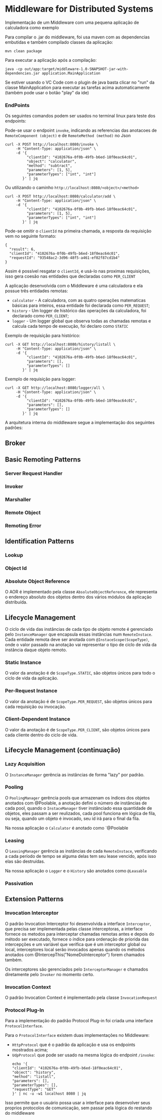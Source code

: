 # Middleware for Distributed Systems

Implementação de um Middleware com uma pequena aplicação de calculadora como exemplo

Para compilar o .jar do middleware, foi usa maven com as dependencias embutidas e também compilado classes da aplicação:

```
mvn clean package
```

Para executar a aplicação após a compilação:

```
java -cp out/app:target/middleware-1.0-SNAPSHOT-jar-with-dependencies.jar application.MainApplication
```

Se estiver usando o VC Code com o plugin de java basta clicar no "run" da classe MainApplication para executar as tarefas acima automaticamente (também pode usar o botão "play" da ide)

### EndPoints

Os seguintes comandos podem ser usados no terminal linux para teste dos endpoints:

Pode-se usar o endpoint `invoke`, indicando as referencias das anotacoes de `RemoteComponent (object)` e de `RemoteMethod (method)` no Json 

```
curl -X POST http://localhost:8080/invoke \
     -H "Content-Type: application/json" \
     -d '{
          "clientId": "4102676a-0f0b-49fb-b6ed-18f0eac64c01",
          "object": "calculator",
          "method": "subtract",
          "parameters": [1, 5],
          "parameterTypes": ["int", "int"]
        }' | jq
```

Ou utilizando o caminho `http://localhost:8080/<object>/<method> `

```
curl -X POST http://localhost:8080/calculator/add \
     -H "Content-Type: application/json" \
     -d '{
          "clientId": "4102676a-0f0b-49fb-b6ed-18f0eac64c01",
          "parameters": [1, 5],
          "parameterTypes": ["int", "int"]
        }' | jq
```

Pode-se omitir o `clientId` na primeira chamada, a resposta da requisição vem no seguinte formato:

```
{
  "result": 6,
  "clientId": "4102676a-0f0b-49fb-b6ed-18f0eac64c01",
  "requestId": "93548ac2-3d96-48f5-a461-ef02f87cd1b4"
}
```

Assim é possível resgatar o `clientId`, e usá-lo nas proximas requisições, isso gera coesão nas entidades que declaradas como `PER_CLIENT`

A aplicação desenvolvida com o Middleware é uma calculadora e ela possue três entidades remotas:
- `calculator` - A calculadora, com as quatro operações matematicas básicas para inteiros, essa entidade foi declarada como `PER_REQUEST`;
- `history` - Um logger de histórico das operações da calculadora, foi declarado como `PER_CLIENT`;
- `logger` - Um logger global que observa todas as chamadas remotas e calcula cada tempo de execução, foi declaro como `STATIC`

Exemplo de requisição para histórico:

```
curl -X GET http://localhost:8080/history/listall \
     -H "Content-Type: application/json" \
     -d '{
          "clientId": "4102676a-0f0b-49fb-b6ed-18f0eac64c01",
          "parameters": [],
          "parameterTypes": []
        }' | jq
```

Exemplo de requisição para logger:

```
curl -X GET http://localhost:8080/logger/all \
     -H "Content-Type: application/json" \
     -d '{
          "clientId": "4102676a-0f0b-49fb-b6ed-18f0eac64c01",
          "parameters": [],
          "parameterTypes": []
        }' | jq
```

A arquitetura interna do middleware segue a implementação dos seguintes padrões:

## Broker

## Basic Remoting Patterns

### Server Request Handler

### Invoker

### Marshaller

### Remote Object

### Remoting Error

## Identification Patterns

### Lookup

### Object Id

### Absolute Object Reference

O AOR é implementado pela classe `AbsoluteObjectReference`, ele representa o endereço absoluto dos objetos dentro dos vários módulos da aplicação distribuída.

## Lifecycle Management

O ciclo de vida das instâncias de cada tipo de objeto remote é gerenciado pelo `InstanceManager` que encapsula essas instâncias num `RemoteInstace`. Cada entidade remota deve ser anotada com `@InstaceScope(ScopeType)`, onde o valor passado na anotação vai representar o tipo de ciclo de vida da instância daque objeto remoto.

### Static Instance

O valor da anotação é de `ScopeType.STATIC`, são objetos únicos para todo o ciclo de vida da aplicação.

### Per-Request Instance

O valor da anotação é de `ScopeType.PER_REQUEST`, são objetos únicos para cada requisição ou invocação.

### Client-Dependent Instance

O valor da anotação é de `ScopeType.PER_CLIENT`, são objetos únicos para cada cliente dentro do ciclo de vida.

## Lifecycle Management (continuação)

### Lazy Acquisition

O `InstanceManager` gerência as instâncias de forma "lazy" por padrão.

### Pooling

O `PoolingManager` gerência pools que armazenam os índices dos objetos anotados com @Poolable, a anotação defini o número de instâncias de cada pool, quando o `InstaceManager` tiver instânciado essa quantidade de objetos, eles passam a ser reulizados, cada pool funciona em lógica de fila, ou seja, quando um objeto é invocado, seu id irá para o final da fila.

Na nossa aplicação o `Calculator` é anotado como `@Poolable

### Leasing

O `LeasingManager` gerência as instâncias de cada `RemoteInstace`, verificando a cada período de tempo se alguma delas tem seu lease vencido, após isso elas são destruídas.

Na nossa aplicação o `Logger` e o `History` são anotados como `@Leasable`

### Passivation

## Extension Patterns

### Invocation Interceptor

O padrão Invocation Interceptor foi desenvolvida a interface `Interceptor`, que precisa ser implementada pelas classe interceptoras, a interface fornece os metodos para interceptar chamadas remotas antes e depois do método ser executado, fornece o índice para ordenação de priorida das intercepções e um variável que verifica que é um interceptor global ou local, interceptores local serão invocados apenas quando os métodos anotados com @IntercepThis("NomeDoInterceptor") forem chamados também.

Os interceptores são gerenciados pelo `InterceptorManager` e chamados diretamente pelo `Invoker` no momento certo.

### Invocation Context

O padrão Invocation Context é implementado pela classe `InvocationRequest`

### Protocol Plug-In

Para a implementação do padrão Protocol Plug-in foi criada uma interface `ProtocolInterface`.

Para o `ProtocolInterface` existem duas implementações no Middleware:
- `HttpProtocol` que é o padrão da aplicação e usa os endpoints mostrados acima;
- `UdpProtocol` que pode ser usado na mesma lógica do endpoint `/invoke`:
     ```
     echo '{
     "clientId": "4102676a-0f0b-49fb-b6ed-18f0eac64c01",
     "object": "history",
     "method": "listall",
     "parameters": [],
     "parameterTypes": [],
     "requestType": "GET"
     }' | nc -u -w1 localhost 8080 | jq
     ```
Isso permite que o usuário possa usar a interface para desenvolver seus proprios protocolos de comunicação, sem passar pela lógica do restando do middleware
